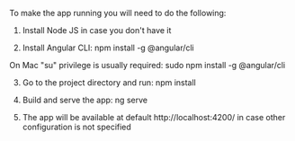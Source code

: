 To make the app running you will need to do the following:

1) Install Node JS in case you don't have it

2) Install Angular CLI:
npm install -g @angular/cli

On Mac "su" privilege is usually required:
sudo npm install -g @angular/cli

3) Go to the project directory and run:
npm install

4) Build and serve the app:
ng serve

5) The app will be available at default http://localhost:4200/ in case other
configuration is not specified